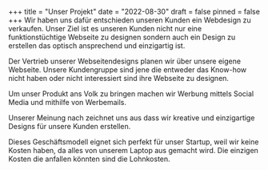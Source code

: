 +++
title = "Unser Projekt"
date = "2022-08-30"
draft = false
pinned = false
+++
Wir haben uns dafür entschieden unseren Kunden ein Webdesign zu verkaufen. Unser Ziel ist es unseren Kunden nicht nur eine funktionstüchtige Webseite zu designen sondern auch ein Design zu erstellen das optisch ansprechend und einzigartig ist.

Der Vertrieb unserer Webseitendesigns planen wir über unsere eigene Webseite. Unsere Kundengruppe sind jene die entweder das Know-how nicht haben oder nicht interessiert sind ihre Webseite zu designen.

Um unser Produkt ans Volk zu bringen machen wir Werbung mittels Social Media und mithilfe von Werbemails.

Unserer Meinung nach zeichnet uns aus dass wir kreative und einzigartige Designs für unsere Kunden erstellen.

Dieses Geschäftsmodell eignet sich perfekt für unser Startup, weil wir keine Kosten haben, da alles von unserem Laptop aus gemacht wird. Die einzigen Kosten die anfallen könnten sind die Lohnkosten.